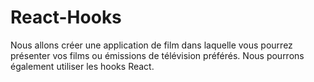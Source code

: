 # React-Hooks
Nous allons créer une application de film dans laquelle vous pourrez présenter vos films ou émissions de télévision préférés. Nous pourrons également utiliser les hooks React.
